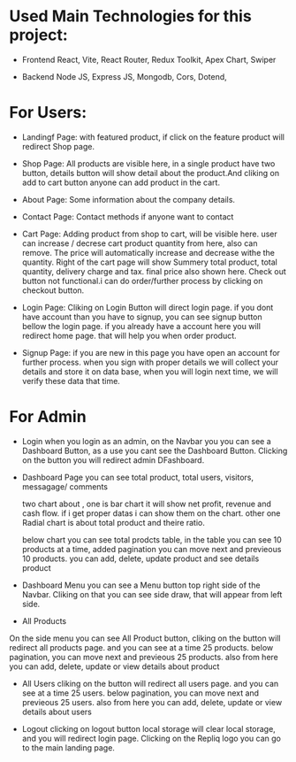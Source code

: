 # Used Main Technologies for this project:

- Frontend
  React, Vite, React Router, Redux Toolkit, Apex Chart, Swiper

- Backend
  Node JS, Express JS, Mongodb, Cors, Dotend,

# For Users:

- Landingf Page:
  with featured product, if click on the feature product will redirect Shop page.

- Shop Page:
  All products are visible here, in a single product have two button, details button will show detail about the product.And cliking on add to cart button anyone can add product in the cart.

- About Page:
  Some information about the company details.

- Contact Page:
  Contact methods if anyone want to contact

- Cart Page:
  Adding product from shop to cart, will be visible here. user can increase / decrese cart product quantity from here, also can remove. The price will automatically increase and decrease withe the quantity. Right of the cart page will show Summery total product, total quantity, delivery charge and tax. final price also shown here. Check out button not functional.i can do order/further process by clicking on checkout button.

- Login Page:
  Cliking on Login Button will direct login page. if you dont have account than you have to signup, you can see signup button bellow the login page. if you already have a account here you will redirect home page. that will help you when order product.

- Signup Page:
  if you are new in this page you have open an account for further process. when you sign with proper details we will collect your details and store it on data base, when you will login next time, we will verify these data that time.

# For Admin

- Login
  when you login as an admin, on the Navbar you you can see a Dashboard Button, as a use you cant see the Dashboard Button. Clicking on the button you will redirect admin DFashboard.

- Dashboard Page
  you can see total product, total users, visitors, messagage/ comments

  two chart about , one is bar chart it will show net profit, revenue and cash flow. if i get proper datas i can show them on the chart.
  other one Radial chart is about total product and theire ratio.

  below chart you can see total prodcts table, in the table you can see 10 products at a time, added pagination you can move next and previeous 10 products. you can add, delete, update product and see details product

- Dashboard Menu
  you can see a Menu button top right side of the Navbar. Cliking on that you can see side draw, that will appear from left side.

- All Products

On the side menu you can see All Product button, cliking on the button will redirect all products page. and you can see at a time 25 products. below pagination, you can move next and previeous 25 products. also from here you can add, delete, update or view details about product

- All Users
  cliking on the button will redirect all users page. and you can see at a time 25 users. below pagination, you can move next and previeous 25 users. also from here you can add, delete, update or view details about users

- Logout
  clicking on logout button local storage will clear local storage, and you will redirect login page. Clicking on the Repliq logo you can go to the main landing page.
